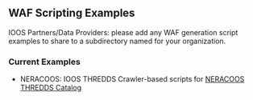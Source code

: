 ## WAF Scripting Examples ##

IOOS Partners/Data Providers: please add any WAF generation script examples to share to a subdirectory named for your organization.

### Current Examples ###

- NERACOOS: IOOS THREDDS Crawler-based scripts for [NERACOOS THREDDS Catalog](http://www.neracoos.org/thredds/UMO_SOS_historical_realtime_agg.xml)